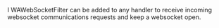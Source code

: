 I WAWebSocketFilter can be added to any handler to receive incoming websocket communications requests and keep a websocket open.
